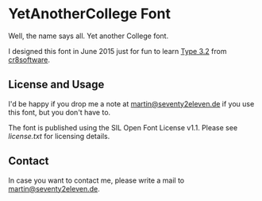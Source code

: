 # YetAnotherCollege Font

Well, the name says all. Yet another College font. 

I designed this font in June 2015 just for fun to learn [Type 3.2](cr8software.net) from [cr8software](cr8software.net).

## License and Usage

I'd be happy if you drop me a note at martin@seventy2eleven.de if you use this font, but you don't have to.

The font is published using the SIL Open Font License v1.1. Please see *license.txt* for licensing details.

## Contact

In case you want to contact me, please write a mail to martin@seventy2eleven.de. 
